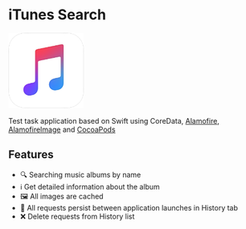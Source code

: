 # iTunes Search

<p align="left">
  <img width="150" height="150" src="https://github.com/kek021/iTunes-Search/blob/main/iTunesSearch/Misc/Assets.xcassets/AppIcon.appiconset/icon-1024.png" />
</p>

Test task application based on Swift using CoreData, <a href="https://github.com/Alamofire/Alamofire" title="Alamofire">Alamofire</a>, <a href="https://github.com/Alamofire/AlamofireImage" title="AlamofireImage">AlamofireImage</a> and <a href="https://github.com/CocoaPods/CocoaPods" title="CocoaPods">CocoaPods</a>

## Features
- 🔍 Searching music albums by name
- ℹ️ Get detailed information about the album
- 🖼 All images are cached
- 🔄 All requests persist between application launches in History tab
- ❌ Delete requests from History list
